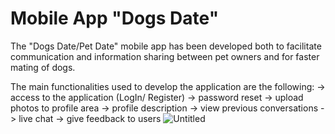 # Mobile App "Dogs Date" 

The "Dogs Date/Pet Date" mobile app has been developed both to facilitate communication and information sharing between pet owners and for faster mating of dogs.

The main functionalities used to develop the application are the following:
-> access to the application (LogIn/ Register)
-> password reset
-> upload photos to profile area
-> profile description
-> view previous conversations
-> live chat
-> give feedback to users
![Untitled](https://user-images.githubusercontent.com/77582607/182385673-6a3394a9-8436-4b9d-a564-284aed5c9a83.png)

